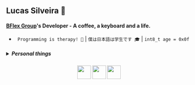 ## Lucas Silveira 🥀
#### [BFlex Group](https://github.com/BFlex-financial)'s Developer - A coffee, a keyboard and a life. 
- ` Programming is therapy! 🙏` | ` 僕は日本語は学生です 🎓 ` | ` int8_t age = 0x0f `
<h5>
  <details>
    <summary align="left">Personal things</summary>
    <br>
    <div align="center" align-items="center"> 
      <table>
        <tr>
          <td>
            <center>
              <h2>Most used languages in my public repositories</h2>
              <p>Always remember that this only shows the percentage of language usage, only in my public repositories! Organizations, and private repositories ARE NOT COMPUTED.</p>
              <a href="https://github-readme-stats.vercel.app/api/top-langs/?username=lucasFelixSilveira&layout=pie&theme=dracula&bg_color=000000&border_color=00000000&text_color=ffffff&hide_progress=true&border_radius=0" target="_blank">
                <img height="32px" src="https://img.shields.io/badge/See%20enlarged%20scale-5c0a5c">
              </a>
            </center>
          </td>
          <td>
            <img width="900px" src="https://github-readme-stats.vercel.app/api/top-langs/?username=lucasFelixSilveira&layout=pie&theme=dracula&bg_color=000000&border_color=00000000&text_color=ffffff&hide_progress=true&border_radius=0" alt="Top Langs">
          </td>
        </tr> 
        <tr>
          <td>
            <center>
              <h2>My time coding in each language</h2>
              <p>The time I have spent in each language in total is certainly not exactly this. For example: I migrated from an accountant, and I had to add the hours in the code of my repository, personal-wakatime. And of course, this does not compute my time programming outside of Vscode.</p>
              <a href="https://personal-wakatime.vercel.app/timer?username=lucasFelixSilveira&key=2ebaf108-ed67-4b8a-bf58-e5a2edc09928" target="_blank">
                <img height="32px" src="https://img.shields.io/badge/See%20enlarged%20scale-5c0a5c">
              </a>
            </center>
          </td>
          <td>
            <img width="900px" src="https://personal-wakatime.vercel.app/timer?username=lucasFelixSilveira&key=2ebaf108-ed67-4b8a-bf58-e5a2edc09928" alt="time coding">
          </td>
        </tr> 
        <tr>
          <td>
            <img src="https://github-readme-stats.vercel.app/api/pin?username=lucasFelixSilveira&theme=dracula&bg_color=000000&border_color=00000000&text_color=ffffff&hide_progress=true&border_radius=0&repo=carla">
          </td>
          <td>
            <h2>My own programming language</h2>
            <p>Meet Carla, the new programming language, with the simplicity of C, and the modernity of Rust</p>
            <a href="https://github.com/lucasFelixSilveira/carla" target="_blank">
              <img height="32px" src="https://img.shields.io/badge/Meet%20Carla-1d1d1d">
            </a>
            <br>
            <br>
          </td>
        </tr>
      </table>
    </div>
  </details>
</h5>

<div align="center">
  <div>
    <img src="https://imgur.com/CZ3pw4E.png" width="37" height="37" >
    <img src="https://imgur.com/qhtSaWM.png" width="37" height="37" >
    <img src="https://skillicons.dev/icons?i=perl,c,java,rust,zig,dart" height="37" >
  </div>
</div>
